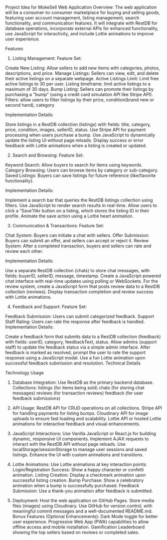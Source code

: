 Project Idea for MokeSell Web Application
Overview:
The web application will be a consumer-to-consumer marketplace for buying and selling goods, featuring user account management, listing management, search functionality, and communication features. It will integrate with RestDB for database operations, incorporate external APIs for enhanced functionality, use JavaScript for interactivity, and include Lottie animations to improve user experience.

Features
1. Listing Management:
Feature Set:

Create New Listing: Allow sellers to add new items with categories, photos, descriptions, and price.
Manage Listings: Sellers can view, edit, and delete their active listings on a separate webpage.
Active Listings Limit: Limit free active listings to 30 per user.
Listing timeframe: limit active listings to a maximum of 30 days.
Bump Listing: Sellers can promote their listings by purchasing a "bump" (using a credit card simulation API like Stripe API).
Filters: allow users to filter listings by their price, condition(brand new or second hand), category

Implementation Details:

Store listings in a RestDB collection (listings) with fields: title, category, price, condition, images, sellerID, status.
Use Stripe API for payment processing when users purchase a bump.
Use JavaScript to dynamically update the listing UI without page reloads.
Display success or error feedback with Lottie animations when a listing is created or updated.

2. Search and Browsing:
Feature Set:

Keyword Search: Allow buyers to search for items using keywords.
Category Browsing: Users can browse items by category or sub-category.
Saved Listings: Buyers can save listings for future reference (like/favorite functionality).

Implementation Details:

Implement a search bar that queries the RestDB listings collection using filters.
Use JavaScript to render search results in real-time.
Allow users to click a “Save”/likr button on a listing, which stores the listing ID in their profile.
Animate the save action using a Lottie heart animation.

3. Communication & Transactions:
Feature Set:

Chat System: Buyers can initiate a chat with sellers.
Offer Submission: Buyers can submit an offer, and sellers can accept or reject it.
Review System: After a completed transaction, buyers and sellers can rate and review each other.

Implementation Details:

Use a separate RestDB collection (chats) to store chat messages, with fields: buyerID, sellerID, message, timestamp.
Create a JavaScript-powered chat interface with real-time updates using polling or WebSockets.
For the review system, create a JavaScript form that posts review data to a RestDB collection (reviews).
Display transaction completion and review success with Lottie animations.

4. Feedback and Support:
Feature Set:

Feedback Submission: Users can submit categorized feedback.
Support Staff Rating: Users can rate the response after feedback is handled.
Implementation Details:

Create a feedback form that submits data to a RestDB collection (feedback) with fields: userID, category, feedbackText, status.
Allow admins (support staff) to update the feedback status via a simple admin interface.
After feedback is marked as resolved, prompt the user to rate the support response using a JavaScript modal.
Use a fun Lottie animation upon successful feedback submission and resolution.
Technical Details

Technology Usage 
1. Database Integration:
Use RestDB as the primary backend database.
Collections:
listings (for items being sold)
chats (for storing chat messages)
reviews (for transaction reviews)
feedback (for user feedback submissions)

2. API Usage:
RestDB API for CRUD operations on all collections.
Stripe API for handling payments for listing bumps.
Cloudinary API for image uploads to ensure fast loading and scalability.
Lottie API or hosted Lottie animations for interactive feedback and visual enhancements.

3. JavaScript Interactions:
Use Vanilla JavaScript or React.js for building dynamic, responsive UI components.
Implement AJAX requests to interact with the RestDB API without page reloads.
Use localStorage/sessionStorage to manage user sessions and saved listings.
Enhance the UI with custom animations and transitions.

4. Lottie Animations:
Use Lottie animations at key interaction points:
Login/Registration Success: Show a happy character or confetti animation.
Listing Creation: Display a checkmark animation upon successful listing creation.
Bump Purchase: Show a celebratory animation when a bump is successfully purchased.
Feedback Submission: Use a thank-you animation after feedback is submitted.

5. Deployment:
Host the web application on GitHub Pages.
Store media files (images) using Cloudinary.
Use GitHub for version control, with meaningful commit messages and a well-documented README.md.
Bonus Features (Optional Enhancements):
Dark Mode toggle for better user experience.
Progressive Web App (PWA) capabilities to allow offline access and mobile installation.
Gamification Leaderboard showing the top sellers based on reviews or completed sales.